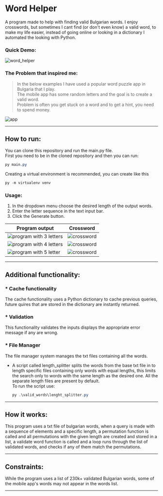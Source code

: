 # Word Helper

A program made to help with finding valid Bulgarian words.
I enjoy crosswords, but sometimes I cant find (or don't even know) a valid
word, to make my life easier, instead of going online or looking in a dictionary
I automated the looking with Python.

### Quick Demo:

![word_helper](https://i.imgur.com/YCFnT6z.gif)

### The Problem that inspired me:

> In the below examples I have used a popular word puzzle app in Bulgaria that I
> play.  
> The mobile app has some random letters and the goal is to create a valid
> word.  
> Problem is often you get stuck on a word and to get a hint, you need to spend
> money.

![app](https://i.imgur.com/6vNWu8F.jpg)


----

## How to run:

You can clone this repository and run the main.py file.  
First you need to be in the cloned repository and then you can run:

  ~~~ powershell
  py main.py
  ~~~

Creating a virtual environment is recommended, you can create like this

  ~~~ powershell
  py -m virtualenv venv
  ~~~

### Usage:

1. In the dropdown menu choose the desired length of the output words.
2. Enter the letter sequence in the text input bar.
3. Click the Generate button.

| **Program output**                                         | **Crossword**                                 |
|------------------------------------------------------------|-----------------------------------------------|
| ![program with 3 letters](https://i.imgur.com/mUDbM0z.jpg) | ![crossword](https://i.imgur.com/GkPUtC2.jpg) |
| ![program with 4 letters](https://i.imgur.com/0be41fJ.jpg) | ![crossword](https://i.imgur.com/2muhuM2.jpg) |
| ![program with 5 letter](https://i.imgur.com/jl0cpTs.jpg)  | ![crossword](https://i.imgur.com/1cRONjM.jpg) |

---- 

## Additional functionality:

###    * __Cache functionality__

The cache functionality uses a Python dictionary to cache previous queries,
future quires that are stored in the dictionary are instantly returned.

###    * __Validation__

This functionality validates the inputs displays the appropriate error message
if any are wrong.

###    * __File Manager__

The file manager system manages the txt files containing all the words.

* A script called length_splitter splits the words from the base txt
  file in to length specific files containing only words with equal lengths,
  this limits the search only to words with the same length as the desired one.
  All the separate length files are present by default.  
  To run the script use:
  ~~~ powershell
  py .\valid_words\lenght_splitter.py
  ~~~

----

## How it works:

This program uses a txt file of bulgarian words, when a query is made with a
sequence of elements and a specific length, a permutation function is called and
all permutations with the given length are created and stored in a list, a
validate word function is called and a loop runs through the list of validated
words, and checks if any of them match the permutations.

----

## Constraints:

While the program uses a list of 230k+ validated Bulgarian words, some of the
mobile app's words may not appear in the words list.

----
